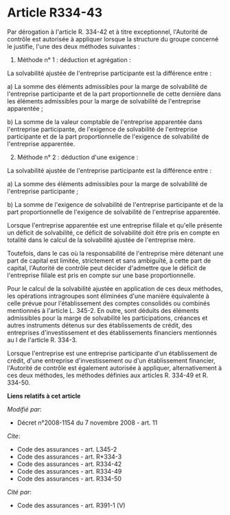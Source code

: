 # Article R334-43

Par dérogation à l'article R. 334-42 et à titre exceptionnel, l'Autorité de contrôle est autorisée à appliquer lorsque la
structure du groupe concerné le justifie, l'une des deux méthodes suivantes : 

1. Méthode n° 1 : déduction et agrégation : 

La solvabilité ajustée de l'entreprise participante est la différence entre : 

a) La somme des éléments admissibles pour la marge de solvabilité de l'entreprise participante et de la part proportionnelle
de cette dernière dans les éléments admissibles pour la marge de solvabilité de l'entreprise apparentée ; 

b) La somme de la valeur comptable de l'entreprise apparentée dans l'entreprise participante, de l'exigence de solvabilité de
l'entreprise participante et de la part proportionnelle de l'exigence de solvabilité de l'entreprise apparentée. 

2. Méthode n° 2 : déduction d'une exigence : 

La solvabilité ajustée de l'entreprise participante est la différence entre : 

a) La somme des éléments admissibles pour la marge de solvabilité de l'entreprise participante ; 

b) La somme de l'exigence de solvabilité de l'entreprise participante et de la part proportionnelle de l'exigence de
solvabilité de l'entreprise apparentée. 

Lorsque l'entreprise apparentée est une entreprise filiale et qu'elle présente un déficit de solvabilité, ce déficit de
solvabilité doit être pris en compte en totalité dans le calcul de la solvabilité ajustée de l'entreprise mère. 

Toutefois, dans le cas où la responsabilité de l'entreprise mère détenant une part de capital est limitée, strictement et
sans ambiguïté, à cette part de capital, l'Autorité de contrôle peut décider d'admettre que le déficit de l'entreprise
filiale est pris en compte sur une base proportionnelle. 

Pour le calcul de la solvabilité ajustée en application de ces deux méthodes, les opérations intragroupes sont éliminées
d'une manière équivalente à celle prévue pour l'établissement des comptes consolidés ou combinés mentionnés à l'article L.
345-2. En outre, sont déduits des éléments admissibles pour la marge de solvabilité les participations, créances et autres
instruments détenus sur des établissements de crédit, des entreprises d'investissement et des établissements financiers
mentionnés au I de l'article R. 334-3. 

Lorsque l'entreprise est une entreprise participante d'un établissement de crédit, d'une entreprise d'investissement ou d'un
établissement financier, l'Autorité de contrôle est également autorisée à appliquer, alternativement à ces deux méthodes, les
méthodes définies aux articles R. 334-49 et R. 334-50.

**Liens relatifs à cet article**

_Modifié par_:

  - Décret n°2008-1154 du 7 novembre 2008 - art. 11

_Cite_:

  - Code des assurances - art. L345-2
  - Code des assurances - art. R*334-3
  - Code des assurances - art. R334-42
  - Code des assurances - art. R334-49
  - Code des assurances - art. R334-50

_Cité par_:

  - Code des assurances - art. R391-1 (V)
